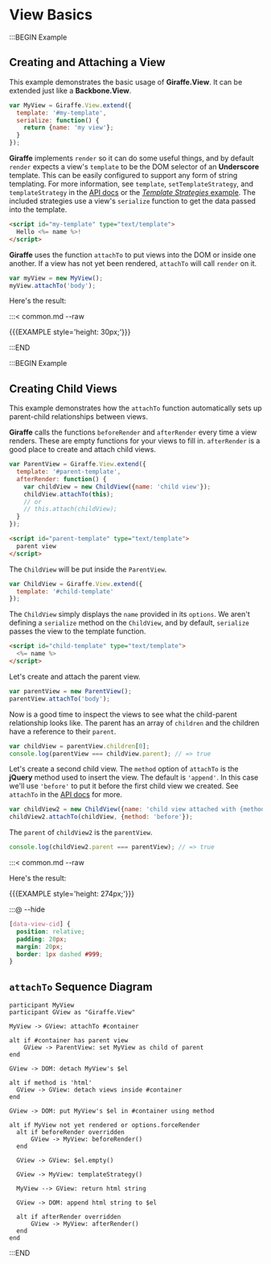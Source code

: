 # View Basics

:::BEGIN Example

## Creating and Attaching a View

This example demonstrates the basic usage of __Giraffe.View__. It can be
extended just like a __Backbone.View__.

```js
var MyView = Giraffe.View.extend({
  template: '#my-template',
  serialize: function() {
    return {name: 'my view'};
  }
});
```

__Giraffe__ implements `render` so it can do some useful things, and by default
`render` expects a view's `template` to be the DOM selector of an __Underscore__
template. This can be easily configured to support any form of string
templating. For more information, see `template`, `setTemplateStrategy`, and
`templateStrategy` in the [API docs](backbone.giraffe.html#View-template) or the
[_Template Strategies_ example](templateStrategies.html). The included strategies
use a view's `serialize` function to get the data passed into the template.

```html
<script id="my-template" type="text/template">
  Hello <%= name %>!
</script>
```

__Giraffe__ uses the function `attachTo` to put views into the DOM or inside one
another. If a view has not yet been rendered, `attachTo` will call `render` on
it.

```js
var myView = new MyView();
myView.attachTo('body');
```

Here's the result:

:::< common.md --raw

{{{EXAMPLE style='height: 30px;'}}}

:::END


:::BEGIN Example
## Creating Child Views

This example demonstrates how the `attachTo` function automatically sets up
parent-child relationships between views.

__Giraffe__ calls the functions `beforeRender` and `afterRender` every time a
view renders. These are empty functions for your views to fill in. `afterRender`
is a good place to create and attach child views.

```js
var ParentView = Giraffe.View.extend({
  template: '#parent-template',
  afterRender: function() {
    var childView = new ChildView({name: 'child view'});
    childView.attachTo(this);
    // or
    // this.attach(childView);
  }
});
```

```html
<script id="parent-template" type="text/template">
  parent view
</script>
```

The `ChildView` will be put inside the `ParentView`.

```js
var ChildView = Giraffe.View.extend({
  template: '#child-template'
});
```

The `ChildView` simply displays the `name` provided in its `options`. We aren't
defining a `serialize` method on the `ChildView`, and by default, `serialize`
passes the view to the template function.

```html
<script id="child-template" type="text/template">
  <%= name %>
</script>
```

Let's create and attach the parent view.

```js
var parentView = new ParentView();
parentView.attachTo('body');
```

Now is a good time to inspect the views to see what the child-parent
relationship looks like. The parent has an array of `children` and the children
have a reference to their `parent`.

```js
var childView = parentView.children[0];
console.log(parentView === childView.parent); // => true
```

Let's create a second child view. The `method` option of `attachTo` is the
__jQuery__ method used to insert the view. The default is `'append'`. In this
case we'll use `'before'` to put it before the first child view we created. See
`attachTo` in the [API docs](backbone.giraffe.html#View-attachTo) for more.

```js
var childView2 = new ChildView({name: 'child view attached with {method: "before"}'});
childView2.attachTo(childView, {method: 'before'});
```

The `parent` of `childView2` is the `parentView`.

```js
console.log(childView2.parent === parentView); // => true
```

:::< common.md --raw

Here's the result:

{{{EXAMPLE style='height: 274px;'}}}

:::@ --hide

```css
[data-view-cid] {
  position: relative;
  padding: 20px;
  margin: 20px;
  border: 1px dashed #999;
}
```

## `attachTo` Sequence Diagram

```uml
participant MyView
participant GView as "Giraffe.View"

MyView -> GView: attachTo #container

alt if #container has parent view
    GView -> ParentView: set MyView as child of parent
end

GView -> DOM: detach MyView's $el

alt if method is 'html'
  GView -> GView: detach views inside #container
end

GView -> DOM: put MyView's $el in #container using method

alt if MyView not yet rendered or options.forceRender
  alt if beforeRender overridden
      GView -> MyView: beforeRender()
  end

  GView -> GView: $el.empty()

  GView -> MyView: templateStrategy()

  MyView --> GView: return html string

  GView -> DOM: append html string to $el

  alt if afterRender overridden
      GView -> MyView: afterRender()
  end
end
```

:::END
